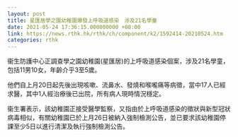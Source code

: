 ```yaml
---
layout: post
title: 星匯居學之園幼稚園爆發上呼吸道感染　涉及21名學童
date: 2021-05-24 17:36:15.000000000 +08:00
link: https://news.rthk.hk/rthk/ch/component/k2/1592414-20210524.htm
categories: rthk
---
```


衞生防護中心正調查學之園幼稚園(星匯居)的上呼吸道感染個案，涉及21名學童，包括11男10女，年齡介乎3至5歲。

他們自上月20日起先後出現咳嗽、流鼻水、發燒和喉嚨痛等病徵，當中17人已經求醫，其中1人經治療後已出院，所有病人現時情況穩定。

衞生署表示，該幼稚園正接受醫學監察，又指由於上呼吸道感染的徵狀與新型冠狀病毒相似，有關幼稚園已於上月26日被納入強制檢測公告，並已要求該幼稚園停課至少5日以進行清潔及執行強制檢測公告。

